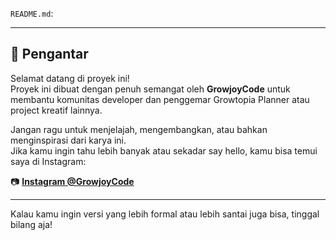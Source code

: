`README.md`:

---

## 📌 Pengantar

Selamat datang di proyek ini!  
Proyek ini dibuat dengan penuh semangat oleh **GrowjoyCode** untuk membantu komunitas developer dan penggemar Growtopia Planner atau project kreatif lainnya.

Jangan ragu untuk menjelajah, mengembangkan, atau bahkan menginspirasi dari karya ini.  
Jika kamu ingin tahu lebih banyak atau sekadar say hello, kamu bisa temui saya di Instagram:

📷 **[Instagram @GrowjoyCode](https://instagram.com/lf_lathif)**

---

Kalau kamu ingin versi yang lebih formal atau lebih santai juga bisa, tinggal bilang aja!
